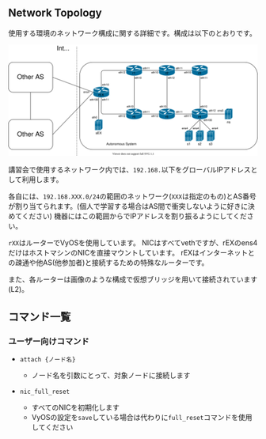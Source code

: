 ## Network Topology

使用する環境のネットワーク構成に関する詳細です。構成は以下のとおりです。

![network topology](assets/topology.drawio.svg)

講習会で使用するネットワーク内では、`192.168.`以下をグローバルIPアドレスとして利用します。

各自には、`192.168.XXX.0/24`の範囲のネットワーク(`XXX`は指定のもの)とAS番号が割り当てられます。(個人で学習する場合はAS間で衝突しないように好きに決めてください)
機器にはこの範囲からでIPアドレスを割り振るようにしてください。

`rXX`はルーターでVyOSを使用しています。
NICはすべてvethですが、rEXのens4だけはホストマシンのNICを直接マウントしています。
rEXはインターネットとの疎通や他AS(他参加者)と接続するための特殊なルーターです。

また、各ルーターは画像のような構成で仮想ブリッジを用いて接続されています(L2)。


## コマンド一覧

### ユーザー向けコマンド

- `attach {ノード名}`
  - ノード名を引数にとって、対象ノードに接続します

- `nic_full_reset`
  - すべてのNICを初期化します
  - VyOSの設定を`save`している場合は代わりに`full_reset`コマンドを使用してください
